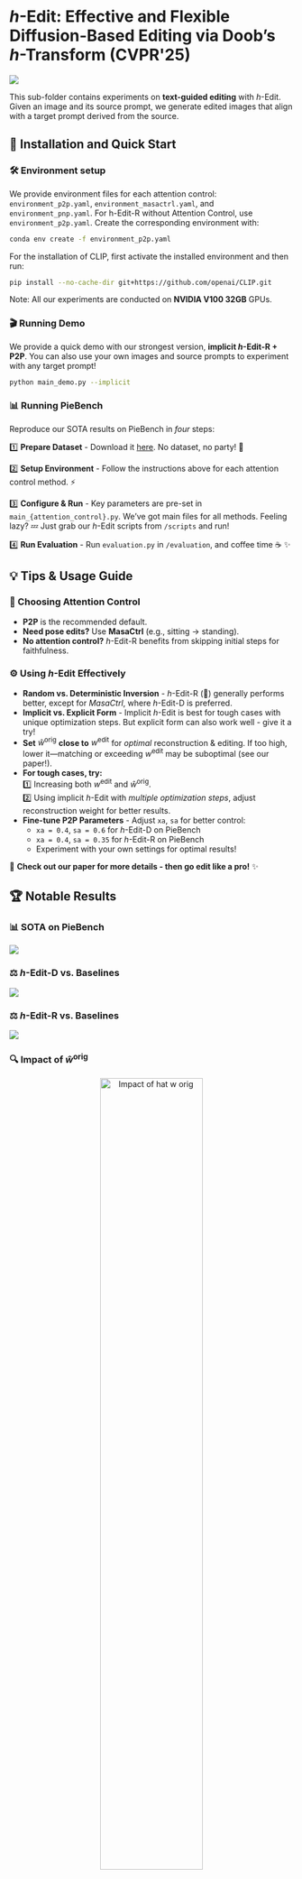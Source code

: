 # *h*-Edit: Effective and Flexible Diffusion-Based Editing via Doob’s *h*-Transform (CVPR'25)

<a href="https://arxiv.org/pdf/2503.02187"><img src="https://img.shields.io/badge/https%3A%2F%2Farxiv.org%2Fabs%2F2503.02187-arxiv-brightred"></a>

This sub-folder contains experiments on **text-guided editing** with *h*-Edit. Given an image and its source prompt, we generate edited images that align with a target prompt derived from the source.

## 🚀 Installation and Quick Start

### 🛠️ Environment setup

We provide environment files for each attention control: `environment_p2p.yaml`, `environment_masactrl.yaml`, and `environment_pnp.yaml`.  For h-Edit-R without Attention Control, use `environment_p2p.yaml`. Create the corresponding environment with:

```bash
conda env create -f environment_p2p.yaml
```

For the installation of CLIP, first activate the installed environment and then run:  

```bash
pip install --no-cache-dir git+https://github.com/openai/CLIP.git
```

Note: All our experiments are conducted on **NVIDIA V100 32GB** GPUs.

### 🎬 Running Demo

We provide a quick demo with our strongest version, **implicit *h*-Edit-R + P2P**. You can also use your own images and source prompts to experiment with any target prompt!

```bash
python main_demo.py --implicit
```

### 📊 Running PieBench

Reproduce our SOTA results on PieBench in *four* steps: 

1️⃣ **Prepare Dataset** - Download it [here](https://github.com/cure-lab/PnPInversion). No dataset, no party! 🎉 

2️⃣ **Setup Environment** - Follow the instructions above for each attention control method. ⚡

3️⃣ **Configure & Run** - Key parameters are pre-set in `main_{attention_control}.py`. We’ve got main files for all methods. Feeling lazy? 💤 Just grab our *h*-Edit scripts from `/scripts` and run! 

4️⃣ **Run Evaluation** - Run `evaluation.py` in `/evaluation`, and coffee time ☕ ✨

## 💡 Tips & Usage Guide  

### 🎯 Choosing Attention Control  
- **P2P** is the recommended default.  
- **Need pose edits?** Use **MasaCtrl** (e.g., sitting → standing).  
- **No attention control?** *h*-Edit-R benefits from skipping initial steps for faithfulness.  

### ⚙️ Using *h*-Edit Effectively  

- **Random vs. Deterministic Inversion** - *h*-Edit-R (🎲) generally performs better, except for *MasaCtrl*, where *h*-Edit-D is preferred.
- **Implicit vs. Explicit Form** - Implicit *h*-Edit is best for tough cases with unique optimization steps. But explicit form can also work well - give it a try!  
- **Set** $\hat{w}^{\text{orig}}$ **close to** $w^{\text{edit}}$ for *optimal* reconstruction & editing. If too high, lower it—matching or exceeding $w^{\text{edit}}$ may be suboptimal (see our paper!).  
- **For tough cases, try:**  
  1️⃣ Increasing both $w^{\text{edit}}$ and $\hat{w}^{\text{orig}}$.  
  2️⃣ Using implicit *h*-Edit with *multiple optimization steps*, adjust reconstruction weight for better results.  
- **Fine-tune P2P Parameters** - Adjust `xa`, `sa` for better control:  
  - `xa = 0.4`, `sa = 0.6` for *h*-Edit-D on PieBench  
  - `xa = 0.4`, `sa = 0.35` for *h*-Edit-R on PieBench  
  - Experiment with your own settings for optimal results!  

🚀 **Check out our paper for more details - then go edit like a pro!** ✨

## 🏆 Notable Results

### 📊 SOTA on PieBench

![](../assets/PieBench_Result.png)

### ⚖️ *h*-Edit-D vs. Baselines

![](assets/teaser/comparison_h_edit_D.png)

### ⚖️ *h*-Edit-R vs. Baselines

![](assets/teaser/comparison_h_edit_R.png)

### 🔍 Impact of $\hat{w}^{\text{orig}}$  

<p align="center">
  <img src="assets/teaser/impact_hat_w_orig.png" alt="Impact of hat w orig" width="60%">
</p>

### 🔍 Robust to $(w^{\text{edit}}, \hat{w}^{\text{orig}})$  

<p align="center">
  <img src="assets/teaser/impact_hat_w_orig_and_w_edit.png" alt="Robust to ws changes" width="60%">
</p>

### 🔄 Effect of Implicit Multiple Optimization Steps (1 → 3)

<p align="center">
  <img src="assets/teaser/impact_MOS.png" alt="Impact of MOS" width="60%">
</p>

## 🎖️ Acknowledgments

We acknowledge the following implementations used in our development of *h*-Edit:  

- [Edit Friendly](https://github.com/inbarhub/DDPM_inversion)  
- [PnP Inversion](https://github.com/cure-lab/PnPInversion/)  
- [Noise Map Guidance](https://github.com/hansam95/NMG)  
- [Prompt-to-Prompt](https://github.com/google/prompt-to-prompt)  

A huge thanks to these amazing works! 🙌 

## 📬 Contact

If you have any questions or suggestions, feel free to reach out!